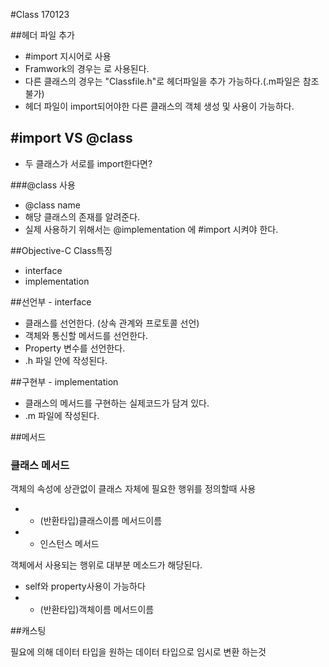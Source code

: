 #Class 170123

##헤더 파일 추가

* #import 지시어로 사용
* Framwork의 경우는 <Framework>로 사용된다.
* 다른 클래스의 경우는 "Classfile.h"로 헤더파일을 추가 가능하다.(.m파일은 참조불가)
* 헤더 파일이 import되어야한 다른 클래스의 객체 생성 및 사용이 가능하다.


## #import VS @class

* 두 클래스가 서로를 import한다면?

###@class 사용
* @class name
* 해당 클래스의 존재를 알려준다.
* 실제 사용하기 위해서는 @implementation 에 #import 시켜야 한다.

##Objective-C Class특징

* interface
* implementation

##선언부 - interface
* 클래스를 선언한다. (상속 관계와 프로토콜 선언)
* 객체와 통신할 메서드를 선언한다.
* Property 변수를 선언한다.
* .h 파일 안에 작성된다.

##구현부 - implementation
* 클래스의 메서드를 구현하는 실제코드가 담겨 있다.
* .m 파일에 작성된다.

##메서드

### 클래스 메서드

객체의 속성에 상관없이 클래스 자체에 필요한 행위를 정의할때 사용

* + (반환타입)클래스이름 메서드이름
* - 인스턴스 메서드

객체에서 사용되는 행위로 대부분 메소드가 해당된다.

* self와 property사용이 가능하다
* - (반환타입)객체이름 메서드이름


##캐스팅

필요에 의해 데이터 타입을 원하는 데이터 타입으로 임시로 변환 하는것
